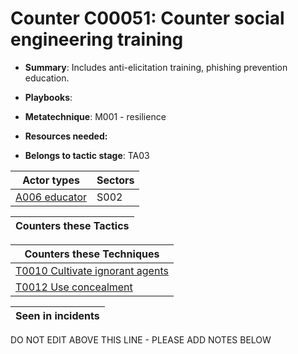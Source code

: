 # Counter C00051: Counter social engineering training

* **Summary**: Includes anti-elicitation training, phishing prevention education. 

* **Playbooks**: 

* **Metatechnique**: M001 - resilience

* **Resources needed:** 

* **Belongs to tactic stage**: TA03


| Actor types | Sectors |
| ----------- | ------- |
| [A006 educator](../generated_pages/actortypes/A006.md) | S002 |



| Counters these Tactics |
| ---------------------- |



| Counters these Techniques |
| ------------------------- |
| [T0010 Cultivate ignorant agents](../generated_pages/techniques/T0010.md) |
| [T0012 Use concealment](../generated_pages/techniques/T0012.md) |



| Seen in incidents |
| ----------------- |


DO NOT EDIT ABOVE THIS LINE - PLEASE ADD NOTES BELOW